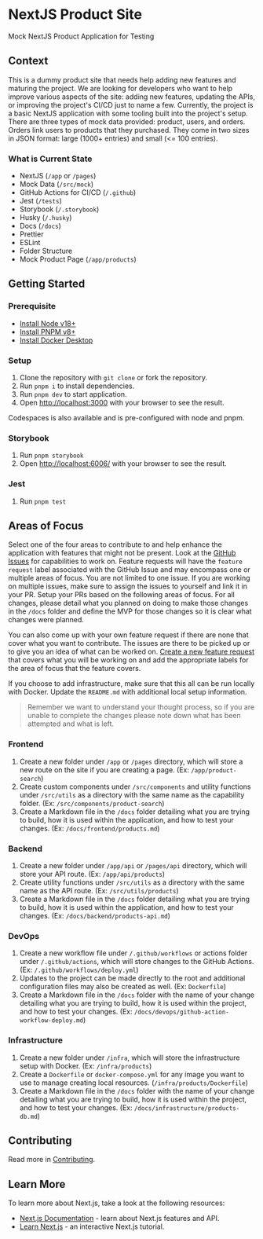 # NextJS Product Site

Mock NextJS Product Application for Testing

## Context

This is a dummy product site that needs help adding new features and maturing the project. We are looking for developers who want to help improve various aspects of the site: adding new features, updating the APIs, or improving the project's CI/CD just to name a few. Currently, the project is a basic NextJS application with some tooling built into the project's setup. There are three types of mock data provided: product, users, and orders. Orders link users to products that they purchased. They come in two sizes in JSON format: large (1000+ entries) and small (<= 100 entries).

### What is Current State

- NextJS (`/app` or `/pages`)
- Mock Data (`/src/mock`)
- GitHub Actions for CI/CD (`/.github`)
- Jest (`/tests`)
- Storybook (`/.storybook`)
- Husky (`/.husky`)
- Docs (`/docs`)
- Prettier
- ESLint
- Folder Structure
- Mock Product Page (`/app/products`)

## Getting Started

### Prerequisite

- [Install Node v18+](https://nodejs.org/en/learn/getting-started/how-to-install-nodejs)
- [Install PNPM v8+](https://pnpm.io/installation)
- [Install Docker Desktop](https://www.docker.com/products/docker-desktop)

### Setup

1. Clone the repository with `git clone` or fork the repository.
2. Run `pnpm i` to install dependencies.
3. Run `pnpm dev` to start application.
4. Open [http://localhost:3000](http://localhost:3000) with your browser to see the result.

Codespaces is also available and is pre-configured with node and pnpm.

### Storybook

1. Run `pnpm storybook`
2. Open [http://localhost:6006/](http://localhost:6006/) with your browser to see the result.

### Jest

1. Run `pnpm test`

## Areas of Focus

Select one of the four areas to contribute to and help enhance the application with features that might not be present. Look at the [GitHub Issues](https://github.com/jhanke00/next-product-site/issues) for capabilities to work on. Feature requests will have the `feature request` label associated with the GitHub Issue and may encompass one or multiple areas of focus. You are not limited to one issue. If you are working on multiple issues, make sure to assign the issues to yourself and link it in your PR. Setup your PRs based on the following areas of focus. For all changes, please detail what you planned on doing to make those changes in the `/docs` folder and define the MVP for those changes so it is clear what changes were planned.

You can also come up with your own feature request if there are none that cover what you want to contribute. The issues are there to be picked up or to give you an idea of what can be worked on. [Create a new feature request](https://github.com/jhanke00/next-product-site/issues/new?assignees=&labels=feature+request&projects=&template=FEATURE_REQUEST.yml&title=%5BNew+Feature%5D%3A+) that covers what you will be working on and add the appropriate labels for the area of focus that the feature covers.

If you choose to add infrastructure, make sure that this all can be run locally with Docker. Update the `README.md` with additional local setup information.

> Remember we want to understand your thought process, so if you are unable to complete the changes please note down what has been attempted and what is left.

### Frontend

1. Create a new folder under `/app` or `/pages` directory, which will store a new route on the site if you are creating a page. (Ex: `/app/product-search`)
2. Create custom components under `/src/components` and utility functions under `/src/utils` as a directory with the same name as the capability folder. (Ex: `/src/components/product-search`)
3. Create a Markdown file in the `/docs` folder detailing what you are trying to build, how it is used within the application, and how to test your changes. (Ex: `/docs/frontend/products.md`)

### Backend

1. Create a new folder under `/app/api` or `/pages/api` directory, which will store your API route. (Ex: `/app/api/products`)
2. Create utility functions under `/src/utils` as a directory with the same name as the API route. (Ex: `/src/utils/products`)
3. Create a Markdown file in the `/docs` folder detailing what you are trying to build, how it is used within the application, and how to test your changes. (Ex: `/docs/backend/products-api.md`)

### DevOps

1. Create a new workflow file under `/.github/workflows` or actions folder under `/.github/actions`, which will store changes to the GitHub Actions. (Ex: `/.github/workflows/deploy.yml`)
2. Updates to the project can be made directly to the root and additional configuration files may also be created as well. (Ex: `Dockerfile`)
3. Create a Markdown file in the `/docs` folder with the name of your change detailing what you are trying to build, how it is used within the project, and how to test your changes. (Ex: `/docs/devops/github-action-workflow-deploy.md`)

### Infrastructure

1. Create a new folder under `/infra`, which will store the infrastructure setup with Docker. (Ex: `/infra/products`)
2. Create a `Dockerfile` or `docker-compose.yml` for any image you want to use to manage creating local resources. (`/infra/products/Dockerfile`)
3. Create a Markdown file in the `/docs` folder with the name of your change detailing what you are trying to build, how it is used within the project, and how to test your changes. (Ex: `/docs/infrastructure/products-db.md`)

## Contributing

Read more in [Contributing](./CONTRIBUTING.md).

## Learn More

To learn more about Next.js, take a look at the following resources:

- [Next.js Documentation](https://nextjs.org/docs) - learn about Next.js features and API.
- [Learn Next.js](https://nextjs.org/learn) - an interactive Next.js tutorial.
